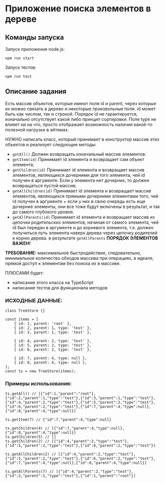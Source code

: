 # Приложение поиска элементов в дереве

## Команды запуска 

Запуск приложения node.js:

`npm run start`

Запуск тестов:

`npm run test`

## Описание задания

Есть массив объектов, которые имеют поля id и parent, через которые их можно связать в дерево и некоторые произвольные поля. id может быть как числом, так и строкой. Порядок id не гарантируется, изначально отсутствует какой либо принцип сортировки. Поле type не влияет ни на что, просто отображает возможность наличия какой-то полезной нагрузки в айтемах. 
 
НУЖНО написать класс, который принимает в конструктор массив этих объектов и реализует следующие методы:
 - `getAll()` Должен возвращать изначальный массив элементов.
 - `getItem(id)` Принимает id элемента и возвращает сам объект элемента;
 - `getChildren(id)` Принимает id элемента и возвращает массив элементов, являющихся дочерними для того элемента, чей id получен в аргументе. Если у элемента нет дочерних, то должен возвращаться пустой массив;
 - `getAllChildren(id)` Принимает id элемента и возвращает массив элементов, являющихся прямыми дочерними элементами того, чей id получен в аргументе + если у них в свою очередь есть еще дочерние элементы, они все тоже будут включены в результат, и так до самого глубокого уровня.
 - `getAllParents(id)` Принимает id элемента и возвращает массив из цепочки родительских элементов, начиная от самого элемента, чей id был передан в аргументе и до корневого элемента, т.е. должен получиться путь элемента наверх дерева через цепочку родителей к корню дерева. в результате `getAllParents` **ПОРЯДОК ЭЛЕМЕНТОВ ВАЖЕН!**
 
**ТРЕБОВАНИЕ:** максимальное быстродействие, следовательно, минимальное количество обходов массива при операциях, в идеале, прямой доступ к элементам без поиска их в массиве.

 ПЛЮСАМИ будет:

 - написание этого класса на TypeScript
 - написание тестов для функционала методов

### ИСХОДНЫЕ ДАННЫЕ:
```
class TreeStore {}

const items = [
    { id: 1, parent: 'root' },
    { id: 2, parent: 1, type: 'test' },
    { id: 3, parent: 1, type: 'test' },

    { id: 4, parent: 2, type: 'test' },
    { id: 5, parent: 2, type: 'test' },
    { id: 6, parent: 2, type: 'test' },

    { id: 7, parent: 4, type: null },
    { id: 8, parent: 4, type: null },
];
const ts = new TreeStore(items);
```
 ### Примеры использования:

 ```
ts.getAll() // [{"id":1,"parent":"root"},{"id":2,"parent":1,"type":"test"},{"id":3,"parent":1,"type":"test"},{"id":4,"parent":2,"type":"test"},{"id":5,"parent":2,"type":"test"},{"id":6,"parent":2,"type":"test"},{"id":7,"parent":4,"type":null},{"id":8,"parent":4,"type":null}]

ts.getItem(7) // {"id":7,"parent":4,"type":null}

ts.getChildren(4) // [{"id":7,"parent":4,"type":null},{"id":8,"parent":4,"type":null}]
ts.getChildren(5) // []
ts.getChildren(2) // [{"id":4,"parent":2,"type":"test"},{"id":5,"parent":2,"type":"test"},{"id":6,"parent":2,"type":"test"}]

ts.getAllChildren(2) // [{"id":4,"parent":2,"type":"test"},{"id":5,"parent":2,"type":"test"},{"id":6,"parent":2,"type":"test"},{"id":7,"parent":4,"type":null},{"id":8,"parent":4,"type":null}]

ts.getAllParents(7) // [{"id":4,"parent":2,"type":"test"},{"id":2,"parent":1,"type":"test"},{"id":1,"parent":"root"}]
 ```